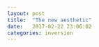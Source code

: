 ```yaml
---
layout: post
title:  "The new aesthetic"
date:   2017-02-22 23:06:02
categories: inversion
---
```


